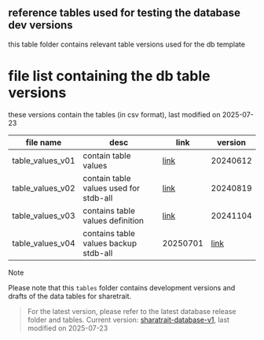 ## reference tables used for testing the database dev versions

this table folder contains relevant table versions used for the db template

# file list containing the db table versions

these versions contain the tables (in csv format), last modified on 2025-07-23


| file name | desc | link | version |
| --- | --- | --- | --- |
| table_values_v01 | contain table values  | [link](https://github.com/ShareTraitProject/ShareTraitDatabase/tree/main/tables/table_values_v01) | 20240612 |
| table_values_v02 | contain table values used for stdb-all | [link](https://github.com/ShareTraitProject/ShareTraitDatabase/tree/main/tables/table_values_v02) | 20240819 |
| table_values_v03 | contains table values definition  | [link](https://github.com/ShareTraitProject/ShareTraitDatabase/blob/main/tables/table_values_v03/table-attribute-definition.csv) | 20241104 |
| table_values_v04 | contains table values backup stdb-all | 20250701 | [link](https://github.com/ShareTraitProject/ShareTraitDatabase/tree/main/tables/table_values_v04)


> [!NOTE] 
Please note that this `tables` folder contains development versions and drafts of the data tables for sharetrait.
> For the latest version, please refer to the latest database release folder and tables. 
Current version: [sharatrait-database-v1](https://github.com/ShareTraitProject/ShareTraitDatabase/tree/main/sharatrait-database-v1), last modified on 2025-07-23


